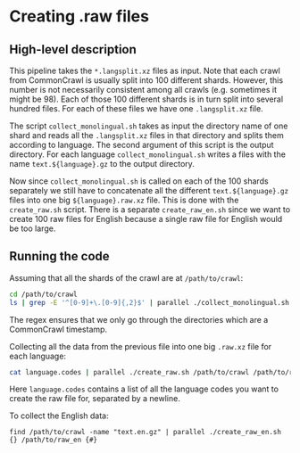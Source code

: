 # Creating .raw files

## High-level description

This pipeline takes the `*.langsplit.xz` files as input. Note that each crawl from CommonCrawl is usually split into 100 different shards. 
However, this number is not necessarily consistent among all crawls (e.g. sometimes it might be 98). Each of those 100 different shards is 
in turn split into several hundred files. For each of these files we have one `.langsplit.xz` file. 

The script `collect_monolingual.sh` takes as input the directory name of one shard and reads all the `.langsplit.xz` files in that directory 
and splits them according to language. The second argument of this script is the output directory. For each language `collect_monolingual.sh` 
writes a files with the name `text.${language}.gz` to the output directory.

Now since `collect_monolingual.sh` is called on each of the 100 shards separately we still have to concatenate all the different `text.${language}.gz` 
files into one big `${language}.raw.xz` file. This is done with the `create_raw.sh` script. There is a separate `create_raw_en.sh` since we 
want to create 100 raw files for English because a single raw file for English would be too large.

## Running the code

Assuming that all the shards of the crawl are at `/path/to/crawl`:
```bash
cd /path/to/crawl
ls | grep -E '^[0-9]+\.[0-9]{,2}$' | parallel ./collect_monolingual.sh {} {}
```
The regex ensures that we only go through the directories which are a CommonCrawl timestamp.

Collecting all the data from the previous file into one big `.raw.xz` file for each language:
```bash
cat language.codes | parallel ./create_raw.sh /path/to/crawl /path/to/raw {}
```
Here `language.codes` contains a list of all the language codes you want to create the raw file for, separated by a newline.

To collect the English data:
```
find /path/to/crawl -name "text.en.gz" | parallel ./create_raw_en.sh {} /path/to/raw_en {#}
```
